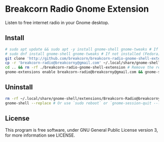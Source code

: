 # Breakcorn Radio Gnome Extension

Listen to free internet radio in your Gnome desktop.

## Install

```bash
# sudo apt update && sudo apt -y install gnome-shell gnome-tweaks # If not installed (Ubuntu).
# sudo dnf install gnome-shell gnome-tweaks # If not installed (Fedora).
git clone 'http://github.com/breakcorn/breakcorn-radio-gnome-shell-extension' && cd ./breakcorn-radio-gnome-shell-extension # Clone the repository and change the directory.
cp -r 'breakcorn-radio@breakcorny@gmail.com' ~/.local/share/gnome-shell/extensions/ # Copy the extension to the user directory.
cd .. && rm -rf ./breakcorn-radio-gnome-shell-extension # Remove the repository (optianally).
gnome-extensions enable breakcorn-radio@breakcorny@gmail.com && gnome-shell --replace # Or restart gnome-shell by pressing Alt+F2 then type r and press enter then enable it in gnome-tweak-tools. Or use `sudo reboot` or `gnome-session-quit --logout --no-prompt` on Wayland, but first don't forget to stop your processes and save your data.
```

## Uninstall

```bash
rm -rf ~/.local/share/gnome-shell/extensions/Breakcorn-Radio@breakcorny@gmail.com && rm -rf ~/.breakcorn-radio
gnome-shell --replace # Or use `sudo reboot` or `gnome-session-quit --logout --no-prompt` on Wayland.
```

## License

This program is free software, under GNU General Public License version 3, for more information see LICENSE.
